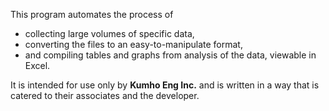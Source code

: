 This program automates the process of 
- collecting large volumes of specific data,
- converting the files to an easy-to-manipulate format,
- and compiling tables and graphs from analysis of the data, viewable in Excel.

It is intended for use only by **Kumho Eng Inc.** and is written in a way that is catered to their associates and the developer.